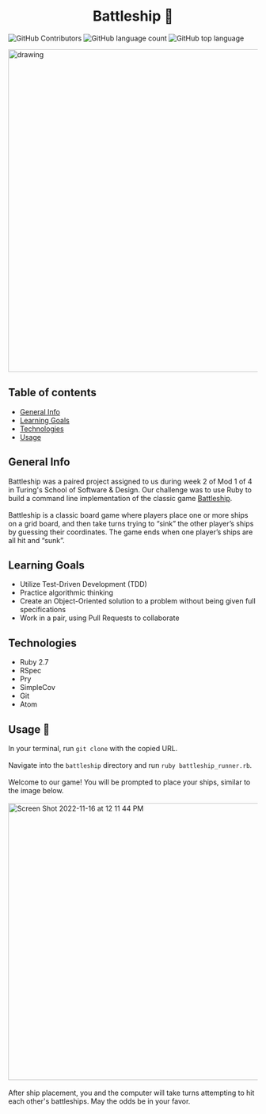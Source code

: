 <h1 align="center"> Battleship 🚢 </h1>

![GitHub Contributors](https://img.shields.io/github/contributors/naomiyocum/battleship)
![GitHub language count](https://img.shields.io/github/languages/count/naomiyocum/battleship)
![GitHub top language](https://img.shields.io/github/languages/top/naomiyocum/battleship?color=yellow)

<img src="https://user-images.githubusercontent.com/102825498/202269433-ac4fea0b-02c5-48cf-b766-37bc99181d40.jpg" alt="drawing" width="650"/>

## Table of contents
* [General Info](#general-info)
* [Learning Goals](#learning-goals)
* [Technologies](#technologies)
* [Usage](#usage)

## General Info
Battleship was a paired project assigned to us during week 2 of Mod 1 of 4 in Turing's School of Software & Design.
Our challenge was to use Ruby to build a command line implementation of the classic game [Battleship](https://en.wikipedia.org/wiki/Battleship_(game)).<br><br>
Battleship is a classic board game where players place one or more ships on a grid board, and then take turns trying to “sink” the other player’s ships by guessing their coordinates.
The game ends when one player’s ships are all hit and “sunk”.

## Learning Goals
* Utilize Test-Driven Development (TDD)
* Practice algorithmic thinking
* Create an Object-Oriented solution to a problem without being given full specifications
* Work in a pair, using Pull Requests to collaborate

## Technologies
* Ruby 2.7
* RSpec
* Pry
* SimpleCov
* Git
* Atom

## Usage :ship:
In your terminal, run `git clone` with the copied URL.<br><br>
Navigate into the `battleship` directory and run `ruby battleship_runner.rb`.<br><br>
Welcome to our game! You will be prompted to place your ships, similar to the image below.<br><br>
<img width="558" alt="Screen Shot 2022-11-16 at 12 11 44 PM" src="https://user-images.githubusercontent.com/102825498/202271656-452d71b6-b883-4c0b-8d71-60f4c2cf4b08.png"><br><br>
After ship placement, you and the computer will take turns attempting to hit each other's battleships. May the odds be in your favor.
